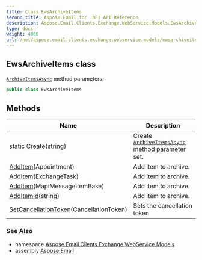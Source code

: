 ```yaml
---
title: Class EwsArchiveItems
second_title: Aspose.Email for .NET API Reference
description: Aspose.Email.Clients.Exchange.WebService.Models.EwsArchiveItems class. ArchiveItemsAsync method parameters
type: docs
weight: 4060
url: /net/aspose.email.clients.exchange.webservice.models/ewsarchiveitems/
---
```

## EwsArchiveItems class

[`ArchiveItemsAsync`](../../aspose.email.clients.exchange.webservice/iasyncewsclient/archiveitemsasync/) method parameters.

```csharp
public class EwsArchiveItems
```

## Methods

| Name | Description |
| --- | --- |
| static [Create](../../aspose.email.clients.exchange.webservice.models/ewsarchiveitems/create/)(string) | Create [`ArchiveItemsAsync`](../../aspose.email.clients.exchange.webservice/iasyncewsclient/archiveitemsasync/) method parameter set. |
| [AddItem](../../aspose.email.clients.exchange.webservice.models/ewsarchiveitems/additem/#additem)(Appointment) | Add item to archive. |
| [AddItem](../../aspose.email.clients.exchange.webservice.models/ewsarchiveitems/additem/#additem_1)(ExchangeTask) | Add item to archive. |
| [AddItem](../../aspose.email.clients.exchange.webservice.models/ewsarchiveitems/additem/#additem_2)(MapiMessageItemBase) | Add item to archive. |
| [AddItemId](../../aspose.email.clients.exchange.webservice.models/ewsarchiveitems/additemid/)(string) | Add item to archive. |
| [SetCancellationToken](../../aspose.email.clients.exchange.webservice.models/ewsarchiveitems/setcancellationtoken/)(CancellationToken) | Sets the cancellation token |

### See Also

* namespace [Aspose.Email.Clients.Exchange.WebService.Models](../../aspose.email.clients.exchange.webservice.models/)
* assembly [Aspose.Email](../../)


